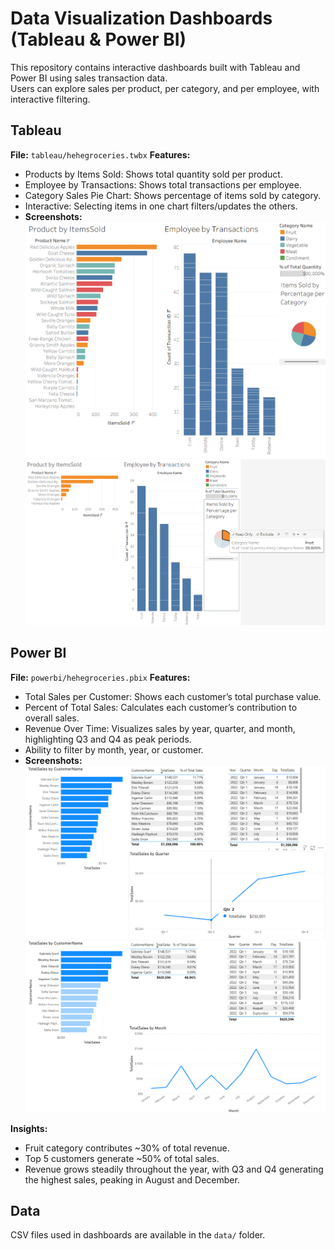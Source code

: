 # Data Visualization Dashboards (Tableau & Power BI)

This repository contains interactive dashboards built with Tableau and Power BI using sales transaction data.  
Users can explore sales per product, per category, and per employee, with interactive filtering.

## Tableau
**File:** `tableau/hehegroceries.twbx`
**Features:**
- Products by Items Sold: Shows total quantity sold per product.
- Employee by Transactions: Shows total transactions per employee.
- Category Sales Pie Chart: Shows percentage of items sold by category.
- Interactive: Selecting items in one chart filters/updates the others.
- **Screenshots:**
![Tableau Dashboard](images/tableau_dashboard.png)
![Tableau Filtered Dashboard](images/tableau_filtered_dashboard.png)

## Power BI
**File:** `powerbi/hehegroceries.pbix`
**Features:**
- Total Sales per Customer: Shows each customer’s total purchase value.
- Percent of Total Sales: Calculates each customer’s contribution to overall sales.
- Revenue Over Time: Visualizes sales by year, quarter, and month, highlighting Q3 and Q4 as peak periods.
- Ability to filter by month, year, or customer.
- **Screenshots:**
![PowerBI Dashboard](images/powerbi_dashboard.png)
![PowerBI Filtered Monthly + Top5 Dashboard](images/powerbi_filtered_dashboard_monthTop5.png)

**Insights:**
- Fruit category contributes ~30% of total revenue.
- Top 5 customers generate ~50% of total sales.
- Revenue grows steadily throughout the year, with Q3 and Q4 generating the highest sales, peaking in August and December.

## Data
CSV files used in dashboards are available in the `data/` folder.
